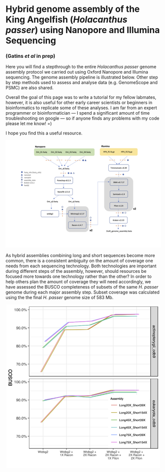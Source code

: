 # Hybrid genome assembly of the King Angelfish (*Holacanthus passer*) using Nanopore and Illumina Sequencing 
### (Gatins *et al* in prep)
Here you will find a stepthrough to the entire *Holacanthus passer* genome assembly protocol we carried out using Oxford Nanopore and Illumina sequencing. The genome assembly pipeline is illustrated below. Other step by step methods used to assess and analyse data (e.g. GenomeScope and PSMC) are also shared. 

Overall the goal of this page was to write a tutorial for my fellow labmates, however, it is also useful for other early career scientists or beginners in bioinformatics to replicate some of these analyses. I am far from an expert programmer or bioinformatician &mdash; I spend a significant amount of time troubleshooting on google &mdash; so if anyone finds any problems with my code please let me know! =)

I hope you find this a useful resource.

<p align="center">
<img src="images/HPA_Genome_assembly_pipeline.png" width="1000"/>
</p>

As hybrid assemblies combining long and short sequences become more common, there is a consistent ambiguity on the amount of coverage one needs from each sequencing technology. Both technologies are important during different steps of the assembly, however, should resources be focused more towards one technology rather than the other? In order to help others plan the amount of coverage they will need accordingly, we have assessed the BUSCO completeness of subsets of the same *H. passer* genome during each major assembly step. Subset coverage was calculated using the the final *H. passer* genome size of 583 Mb.

<p align="center">
<img src="images/Figure4_coverage_test.png" width="500"/>
</p>

